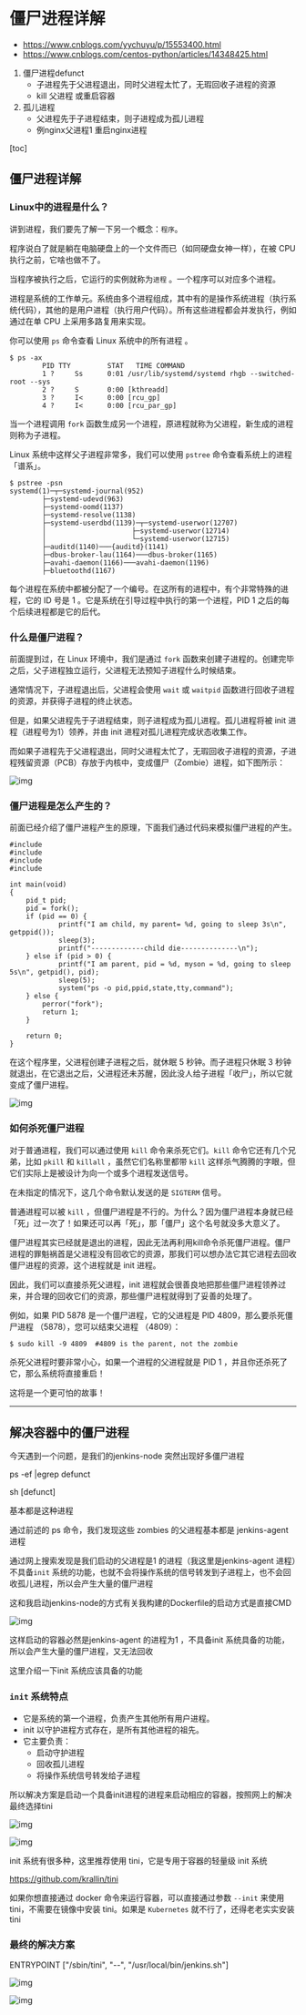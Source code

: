 # 僵尸进程详解

- https://www.cnblogs.com/yychuyu/p/15553400.html
- https://www.cnblogs.com/centos-python/articles/14348425.html

1. 僵尸进程defunct
    - 子进程先于父进程退出，同时父进程太忙了，无瑕回收子进程的资源
    - kill 父进程 或重启容器
2. 孤儿进程
    - 父进程先于子进程结束，则子进程成为孤儿进程
    - 例nginx父进程1 重启nginx进程

[toc]

## 僵尸进程详解

### Linux中的进程是什么？

讲到进程，我们要先了解一下另一个概念：`程序`。

程序说白了就是躺在电脑硬盘上的一个文件而已（如同硬盘女神一样），在被 CPU 执行之前，它啥也做不了。

当程序被执行之后，它运行的实例就称为`进程` 。一个程序可以对应多个进程。

进程是系统的工作单元。系统由多个进程组成，其中有的是操作系统进程（执行系统代码），其他的是用户进程（执行用户代码）。所有这些进程都会并发执行，例如通过在单 CPU 上采用多路复用来实现。

你可以使用 `ps` 命令查看 Linux 系统中的所有进程 。

```
$ ps -ax
        PID TTY         STAT   TIME COMMAND
        1 ?     Ss      0:01 /usr/lib/systemd/systemd rhgb --switched-root --sys
        2 ?     S       0:00 [kthreadd]
        3 ?     I<      0:00 [rcu_gp]
        4 ?     I<      0:00 [rcu_par_gp]
```

当一个进程调用 `fork` 函数生成另一个进程，原进程就称为父进程，新生成的进程则称为子进程。

Linux 系统中这样父子进程非常多，我们可以使用 `pstree` 命令查看系统上的进程「谱系」。

```
$ pstree -psn
systemd(1)─┬─systemd-journal(952)
        ├─systemd-udevd(963)
        ├─systemd-oomd(1137)
        ├─systemd-resolve(1138)
        ├─systemd-userdbd(1139)─┬─systemd-userwor(12707)
        │                     ├─systemd-userwor(12714)
        │                     └─systemd-userwor(12715)
        ├─auditd(1140)───{auditd}(1141)
        ├─dbus-broker-lau(1164)───dbus-broker(1165)
        ├─avahi-daemon(1166)───avahi-daemon(1196)
        ├─bluetoothd(1167)
```

每个进程在系统中都被分配了一个编号。在这所有的进程中，有个非常特殊的进程，它的 ID 号是 1 。它是系统在引导过程中执行的第一个进程，PID 1 之后的每个后续进程都是它的后代。

### 什么是僵尸进程？

前面提到过，在 Linux 环境中，我们是通过 `fork` 函数来创建子进程的。创建完毕之后，父子进程独立运行，父进程无法预知子进程什么时候结束。

通常情况下，子进程退出后，父进程会使用 `wait` 或 `waitpid` 函数进行回收子进程的资源，并获得子进程的终止状态。

但是，如果父进程先于子进程结束，则子进程成为孤儿进程。孤儿进程将被 init 进程（进程号为1）领养，并由 init 进程对孤儿进程完成状态收集工作。

而如果子进程先于父进程退出，同时父进程太忙了，无瑕回收子进程的资源，子进程残留资源（PCB）存放于内核中，变成僵尸（Zombie）进程，如下图所示：

![img](https://img2020.cnblogs.com/other/1218435/202111/1218435-20211114211743830-1369830674.jpg)

### 僵尸进程是怎么产生的？

前面已经介绍了僵尸进程产生的原理，下面我们通过代码来模拟僵尸进程的产生。

```
#include  
#include  
#include  
#include  

int main(void)  
{  
    pid_t pid;  
    pid = fork();  
    if (pid == 0) {  
            printf("I am child, my parent= %d, going to sleep 3s\n", getppid());  
            sleep(3);  
            printf("-------------child die--------------\n");  
    } else if (pid > 0) {  
            printf("I am parent, pid = %d, myson = %d, going to sleep 5s\n", getpid(), pid);  
            sleep(5);  
            system("ps -o pid,ppid,state,tty,command");  
    } else {  
        perror("fork");  
        return 1;  
    }  

    return 0;  
}  
```

在这个程序里，父进程创建子进程之后，就休眠 5 秒钟。而子进程只休眠 3 秒钟就退出，在它退出之后，父进程还未苏醒，因此没人给子进程「收尸」，所以它就变成了僵尸进程。

![img](https://img2020.cnblogs.com/other/1218435/202111/1218435-20211114211744054-727798369.jpg)

### 如何杀死僵尸进程

对于普通进程，我们可以通过使用 `kill` 命令来杀死它们。`kill` 命令它还有几个兄弟，比如 `pkill` 和 `killall` ，虽然它们名称里都带 `kill` 这样杀气腾腾的字眼，但它们实际上是被设计为向一个或多个进程发送信号。

在未指定的情况下，这几个命令默认发送的是 `SIGTERM` 信号。

普通进程可以被 `kill` ，但僵尸进程是不行的。为什么？因为僵尸进程本身就已经「死」过一次了！如果还可以再「死」，那「僵尸」这个名号就没多大意义了。

僵尸进程其实已经就是退出的进程，因此无法再利用kill命令杀死僵尸进程。僵尸进程的罪魁祸首是父进程没有回收它的资源，那我们可以想办法它其它进程去回收僵尸进程的资源，这个进程就是 init 进程。

因此，我们可以直接杀死父进程，init 进程就会很善良地把那些僵尸进程领养过来，并合理的回收它们的资源，那些僵尸进程就得到了妥善的处理了。

例如，如果 PID 5878 是一个僵尸进程，它的父进程是 PID 4809，那么要杀死僵尸进程 （5878），您可以结束父进程 （4809）：

```
$ sudo kill -9 4809  #4809 is the parent, not the zombie
```

杀死父进程时要非常小心，如果一个进程的父进程就是 PID 1 ，并且你还杀死了它，那么系统将直接重启！

这将是一个更可怕的故事！


---

## 解决容器中的僵尸进程

今天遇到一个问题，是我们的jenkins-node 突然出现好多僵尸进程

ps -ef |egrep defunct 

sh [defunct]

基本都是这种进程

通过前述的 ps 命令，我们发现这些 zombies 的父进程基本都是 jenkins-agent 进程

通过网上搜索发现是我们启动的父进程是1 的进程（我这里是jenkins-agent 进程）不具备`init` 系统的功能，也就不会将操作系统的信号转发到子进程上，也不会回收孤儿进程，所以会产生大量的僵尸进程

这和我启动jenkins-node的方式有关我构建的Dockerfile的启动方式是直接CMD 

![img](https://img2020.cnblogs.com/blog/1344156/202101/1344156-20210130111027695-1078403242.png)

 

 这样启动的容器必然是jenkins-agent 的进程为1 ，不具备init 系统具备的功能，所以会产生大量的僵尸进程，又无法回收

这里介绍一下init 系统应该具备的功能

### `init` 系统特点

- 它是系统的第一个进程，负责产生其他所有用户进程。
- init 以守护进程方式存在，是所有其他进程的祖先。
- 它主要负责：
  - 启动守护进程
  - 回收孤儿进程
  - 将操作系统信号转发给子进程 

所以解决方案是启动一个具备init进程的进程来启动相应的容器，按照网上的解决最终选择tini

![img](https://img2020.cnblogs.com/blog/1344156/202101/1344156-20210130111406905-281186742.png)

 

 

![img](https://img2020.cnblogs.com/blog/1344156/202101/1344156-20210130111309094-751268331.png)

init 系统有很多种，这里推荐使用 tini，它是专用于容器的轻量级 init 系统

https://github.com/krallin/tini

如果你想直接通过 docker 命令来运行容器，可以直接通过参数 `--init` 来使用 tini，不需要在镜像中安装 tini。如果是 `Kubernetes` 就不行了，还得老老实实安装 tini

### 最终的解决方案

ENTRYPOINT ["/sbin/tini", "--", "/usr/local/bin/jenkins.sh"]

![img](https://img2020.cnblogs.com/blog/1344156/202101/1344156-20210130112508584-541826845.png)

 

 

 ![img](https://img2020.cnblogs.com/blog/1344156/202101/1344156-20210130112552999-658788743.png)